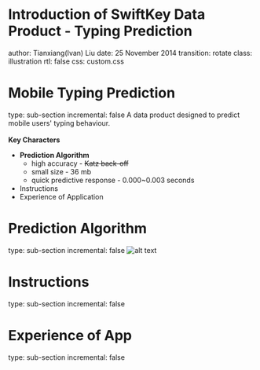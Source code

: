 Introduction of SwiftKey Data Product - Typing Prediction
========================================================
author: Tianxiang(Ivan) Liu
date: 25 November 2014
transition: rotate
class: illustration
rtl: false
css: custom.css

Mobile Typing Prediction
========================================================
type: sub-section
incremental: false
A data product designed to predict mobile users' typing behaviour.<br>
<br>**Key Characters** 

- <b>Prediction Algorithm</b> 
    - high accuracy - ~~Katz back-off~~
    - small size - 36 mb
    - quick predictive response - 0.000~0.003 seconds 
- Instructions
- Experience of Application

Prediction Algorithm
========================================================
type: sub-section
incremental: false
![alt text](myimage.png)

Instructions
========================================================
type: sub-section
incremental: false

Experience of App
========================================================
type: sub-section
incremental: false
